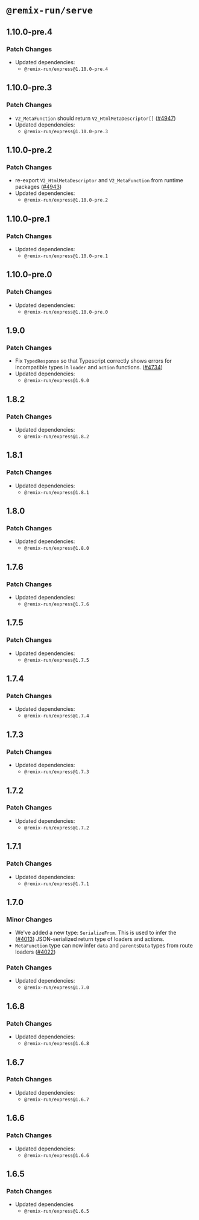 # `@remix-run/serve`

## 1.10.0-pre.4

### Patch Changes

- Updated dependencies:
  - `@remix-run/express@1.10.0-pre.4`

## 1.10.0-pre.3

### Patch Changes

- `V2_MetaFunction` should return `V2_HtmlMetaDescriptor[]` ([#4947](https://github.com/remix-run/remix/pull/4947))
- Updated dependencies:
  - `@remix-run/express@1.10.0-pre.3`

## 1.10.0-pre.2

### Patch Changes

- re-export `V2_HtmlMetaDescriptor` and `V2_MetaFunction` from runtime packages ([#4943](https://github.com/remix-run/remix/pull/4943))
- Updated dependencies:
  - `@remix-run/express@1.10.0-pre.2`

## 1.10.0-pre.1

### Patch Changes

- Updated dependencies:
  - `@remix-run/express@1.10.0-pre.1`

## 1.10.0-pre.0

### Patch Changes

- Updated dependencies:
  - `@remix-run/express@1.10.0-pre.0`

## 1.9.0

### Patch Changes

- Fix `TypedResponse` so that Typescript correctly shows errors for incompatible types in `loader` and `action` functions. ([#4734](https://github.com/remix-run/remix/pull/4734))
- Updated dependencies:
  - `@remix-run/express@1.9.0`

## 1.8.2

### Patch Changes

- Updated dependencies:
  - `@remix-run/express@1.8.2`

## 1.8.1

### Patch Changes

- Updated dependencies:
  - `@remix-run/express@1.8.1`

## 1.8.0

### Patch Changes

- Updated dependencies:
  - `@remix-run/express@1.8.0`

## 1.7.6

### Patch Changes

- Updated dependencies:
  - `@remix-run/express@1.7.6`

## 1.7.5

### Patch Changes

- Updated dependencies:
  - `@remix-run/express@1.7.5`

## 1.7.4

### Patch Changes

- Updated dependencies:
  - `@remix-run/express@1.7.4`

## 1.7.3

### Patch Changes

- Updated dependencies:
  - `@remix-run/express@1.7.3`

## 1.7.2

### Patch Changes

- Updated dependencies:
  - `@remix-run/express@1.7.2`

## 1.7.1

### Patch Changes

- Updated dependencies:
  - `@remix-run/express@1.7.1`

## 1.7.0

### Minor Changes

- We've added a new type: `SerializeFrom`. This is used to infer the ([#4013](https://github.com/remix-run/remix/pull/4013))
  JSON-serialized return type of loaders and actions.
- `MetaFunction` type can now infer `data` and `parentsData` types from route loaders ([#4022](https://github.com/remix-run/remix/pull/4022))

### Patch Changes

- Updated dependencies:
  - `@remix-run/express@1.7.0`

## 1.6.8

### Patch Changes

- Updated dependencies:
  - `@remix-run/express@1.6.8`

## 1.6.7

### Patch Changes

- Updated dependencies:
  - `@remix-run/express@1.6.7`

## 1.6.6

### Patch Changes

- Updated dependencies:
  - `@remix-run/express@1.6.6`

## 1.6.5

### Patch Changes

- Updated dependencies
  - `@remix-run/express@1.6.5`
